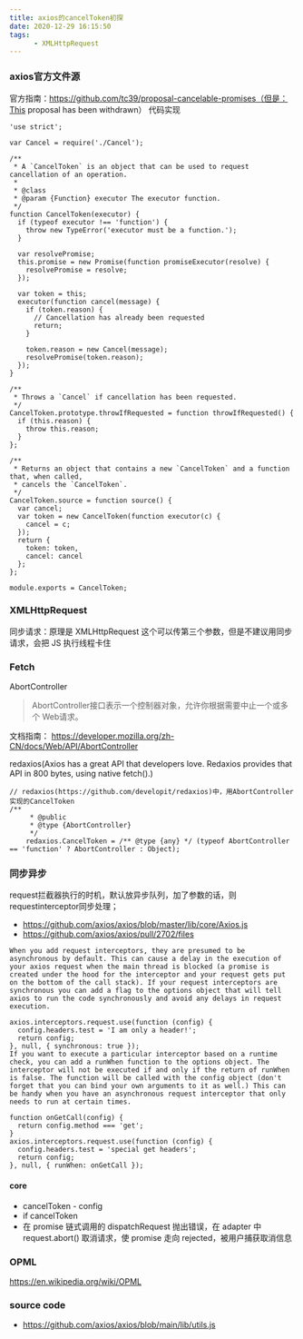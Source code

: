 ```yaml
---
title: axios的cancelToken初探
date: 2020-12-29 16:15:50
tags:
      - XMLHttpRequest
---
```


### axios官方文件源
官方指南：https://github.com/tc39/proposal-cancelable-promises（但是：This proposal has been withdrawn）
代码实现
```
'use strict';

var Cancel = require('./Cancel');

/**
 * A `CancelToken` is an object that can be used to request cancellation of an operation.
 *
 * @class
 * @param {Function} executor The executor function.
 */
function CancelToken(executor) {
  if (typeof executor !== 'function') {
    throw new TypeError('executor must be a function.');
  }

  var resolvePromise;
  this.promise = new Promise(function promiseExecutor(resolve) {
    resolvePromise = resolve;
  });

  var token = this;
  executor(function cancel(message) {
    if (token.reason) {
      // Cancellation has already been requested
      return;
    }

    token.reason = new Cancel(message);
    resolvePromise(token.reason);
  });
}

/**
 * Throws a `Cancel` if cancellation has been requested.
 */
CancelToken.prototype.throwIfRequested = function throwIfRequested() {
  if (this.reason) {
    throw this.reason;
  }
};

/**
 * Returns an object that contains a new `CancelToken` and a function that, when called,
 * cancels the `CancelToken`.
 */
CancelToken.source = function source() {
  var cancel;
  var token = new CancelToken(function executor(c) {
    cancel = c;
  });
  return {
    token: token,
    cancel: cancel
  };
};

module.exports = CancelToken;

```

### XMLHttpRequest
同步请求：原理是 XMLHttpRequest 这个可以传第三个参数，但是不建议用同步请求，会把 JS 执行线程卡住


### Fetch
AbortController
> AbortController接口表示一个控制器对象，允许你根据需要中止一个或多个 Web请求。

文档指南：
https://developer.mozilla.org/zh-CN/docs/Web/API/AbortController

redaxios(Axios has a great API that developers love. Redaxios provides that API in 800 bytes, using native fetch().)
```
// redaxios(https://github.com/developit/redaxios)中，用AbortController实现的CancelToken
/**
	 * @public
	 * @type {AbortController}
	 */
	redaxios.CancelToken = /** @type {any} */ (typeof AbortController == 'function' ? AbortController : Object);

```

### 同步异步
request拦截器执行的时机，默认放异步队列，加了参数的话，则requestinterceptor同步处理；
- https://github.com/axios/axios/blob/master/lib/core/Axios.js
- https://github.com/axios/axios/pull/2702/files
```
When you add request interceptors, they are presumed to be asynchronous by default. This can cause a delay in the execution of your axios request when the main thread is blocked (a promise is created under the hood for the interceptor and your request gets put on the bottom of the call stack). If your request interceptors are synchronous you can add a flag to the options object that will tell axios to run the code synchronously and avoid any delays in request execution.

axios.interceptors.request.use(function (config) {
  config.headers.test = 'I am only a header!';
  return config;
}, null, { synchronous: true });
If you want to execute a particular interceptor based on a runtime check, you can add a runWhen function to the options object. The interceptor will not be executed if and only if the return of runWhen is false. The function will be called with the config object (don't forget that you can bind your own arguments to it as well.) This can be handy when you have an asynchronous request interceptor that only needs to run at certain times.

function onGetCall(config) {
  return config.method === 'get';
}
axios.interceptors.request.use(function (config) {
  config.headers.test = 'special get headers';
  return config;
}, null, { runWhen: onGetCall });
```

#### core
- cancelToken - config 
- if cancelToken
- 在 promise 链式调用的 dispatchRequest 抛出错误，在 adapter 中 request.abort() 取消请求，使 promise 走向 rejected，被用户捕获取消信息
### OPML
https://en.wikipedia.org/wiki/OPML

### source code
- https://github.com/axios/axios/blob/main/lib/utils.js